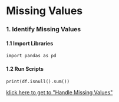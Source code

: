# Missing Values
### 1. Identify Missing Values
#### 1.1 Import Libraries
    import pandas as pd
#### 1.2 Run Scripts
    print(df.isnull().sum())

<a href="https://github.com/tbgrun/machine_learning/blob/main/01%20-%20Explorative%20Data%20Analysis/02.01%20-%20Handle%20Missing%20Values.md" target="_blank">klick here to get to "Handle Missing Values"</a>
